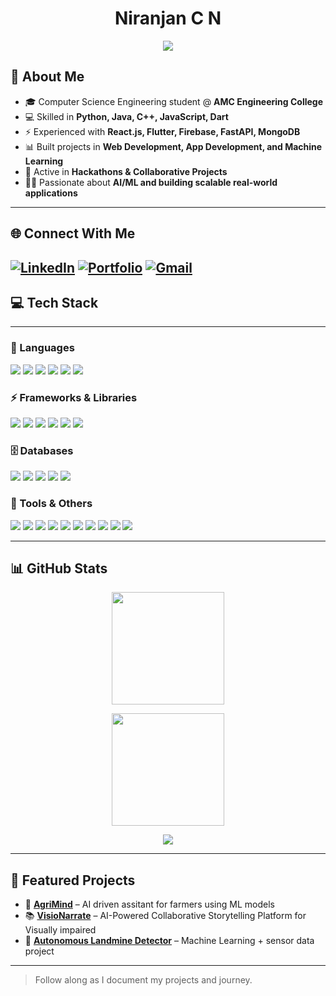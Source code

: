 <h1 align="center"> Niranjan C N</h1>
<p align="center">
  <img src="https://readme-typing-svg.demolab.com/?lines=Full+Stack+Developer;AI+%26+ML+Explorer;Hackathon+Enthusiast;Problem+Solver;Computer+Science+Engineer&center=true&width=500&height=45">
</p>

## 🚀 About Me
- 🎓 Computer Science Engineering student @ **AMC Engineering College**
- 💻 Skilled in **Python, Java, C++, JavaScript, Dart**
- ⚡ Experienced with **React.js, Flutter, Firebase, FastAPI, MongoDB**
- 📊 Built projects in **Web Development, App Development, and Machine Learning**
- 🤝 Active in **Hackathons & Collaborative Projects**
- 👨‍💻 Passionate about **AI/ML and building scalable real-world applications**

---

## 🌐 Connect With Me

[![LinkedIn](https://img.shields.io/badge/LinkedIn-blue?style=for-the-badge&logo=linkedin)](https://www.linkedin.com/in/niranjan-c-n/)
[![Portfolio](https://img.shields.io/badge/Portfolio-000?style=for-the-badge&logo=vercel&logoColor=white)](https://niranjan-portfolio-phi.vercel.app)
[![Gmail](https://img.shields.io/badge/Email-D14836?style=for-the-badge&logo=gmail&logoColor=white)](mailto:cnniranjan72@gmail.com)
---

## 💻 Tech Stack
---
### 📝 Languages  
<p>
  <img src="https://img.shields.io/badge/c-%2300599C.svg?style=for-the-badge&logo=c&logoColor=white"/>
  <img src="https://img.shields.io/badge/c++-%2300599C.svg?style=for-the-badge&logo=c%2B%2B&logoColor=white"/>
  <img src="https://img.shields.io/badge/java-%23ED8B00.svg?style=for-the-badge&logo=openjdk&logoColor=white"/>
  <img src="https://img.shields.io/badge/python-3670A0?style=for-the-badge&logo=python&logoColor=ffdd54"/>
  <img src="https://img.shields.io/badge/javascript-%23323330.svg?style=for-the-badge&logo=javascript&logoColor=%23F7DF1E"/>
  <img src="https://img.shields.io/badge/dart-%230175C2.svg?style=for-the-badge&logo=dart&logoColor=white"/>
</p>

### ⚡ Frameworks & Libraries  
<p>
  <img src="https://img.shields.io/badge/react-%2320232a.svg?style=for-the-badge&logo=react&logoColor=%2361DAFB"/>
  <img src="https://img.shields.io/badge/Flask-000000?style=for-the-badge&logo=flask&logoColor=white"/>
  <img src="https://img.shields.io/badge/Flutter-%2302569B.svg?style=for-the-badge&logo=Flutter&logoColor=white"/>
  <img src="https://img.shields.io/badge/fastapi-005571?style=for-the-badge&logo=fastapi"/>
  <img src="https://img.shields.io/badge/node.js-6DA55F?style=for-the-badge&logo=node.js&logoColor=white"/>
  <img src="https://img.shields.io/badge/vite-%23646CFF.svg?style=for-the-badge&logo=vite&logoColor=white"/>
</p>

### 🗄️ Databases  
<p>
  <img src="https://img.shields.io/badge/mysql-%2300f.svg?style=for-the-badge&logo=mysql&logoColor=white"/>
  <img src="https://img.shields.io/badge/MongoDB-%234ea94b.svg?style=for-the-badge&logo=mongodb&logoColor=white"/>
  <img src="https://img.shields.io/badge/firebase-%23039BE5.svg?style=for-the-badge&logo=firebase"/>
  <img src="https://img.shields.io/badge/sqlite-%23003B57.svg?style=for-the-badge&logo=sqlite&logoColor=white"/>
  <img src="https://img.shields.io/badge/postgresql-%23316192.svg?style=for-the-badge&logo=postgresql&logoColor=white"/>
</p>

### 🔧 Tools & Others  
<p>
  <img src="https://img.shields.io/badge/git-%23F05033.svg?style=for-the-badge&logo=git&logoColor=white"/>
  <img src="https://img.shields.io/badge/github-%23121011.svg?style=for-the-badge&logo=github&logoColor=white"/>
  <img src="https://img.shields.io/badge/vercel-%23000000.svg?style=for-the-badge&logo=vercel&logoColor=white"/>
  <img src="https://img.shields.io/badge/linux-%23FCC624.svg?style=for-the-badge&logo=linux&logoColor=black"/>
  <img src="https://img.shields.io/badge/ubuntu-%23E95420.svg?style=for-the-badge&logo=ubuntu&logoColor=white"/>
  <img src="https://img.shields.io/badge/Jupyter-F37626?style=for-the-badge&logo=jupyter&logoColor=white"/>
  <img src="https://img.shields.io/badge/Postman-FF6C37?style=for-the-badge&logo=postman&logoColor=white"/>
  <img src="https://img.shields.io/badge/docker-%230db7ed.svg?style=for-the-badge&logo=docker&logoColor=white"/>
  <img src="https://img.shields.io/badge/swagger-85EA2D?style=for-the-badge&logo=swagger&logoColor=black"/>
  <img src="https://img.shields.io/badge/Multipass-E95420?style=for-the-badge&logo=ubuntu&logoColor=white"/>
</p>

---

## 📊 GitHub Stats
<p align="center">
  <img src="https://github-readme-stats-eight-theta.vercel.app/api?username=cnniranjan72&show_icons=true&theme=tokyonight&include_all_commits=true&count_private=true" height="180"/>
</p>
<p align="center">
  <img src="https://nirzak-streak-stats.vercel.app/?user=cnniranjan72&theme=tokyonight&hide_border=false" height="180"/>
</p>
<p align="center">
  <img src="https://github-readme-stats-eight-theta.vercel.app/api/top-langs/?username=cnniranjan72&layout=compact&langs_count=8&theme=tokyonight"/>
</p>

---

## 🚀 Featured Projects
- 🌾 [**AgriMind**](https://github.com/cnniranjan72/AgriMind) – AI driven assitant for farmers using ML models
- 📚 [**VisioNarrate**](https://github.com/cnniranjan72/VisioNarrate) – AI-Powered Collaborative Storytelling Platform for Visually impaired  
- 🤖 [**Autonomous Landmine Detector**](https://github.com/cnniranjan72/Autonomous-Landmine-detector) – Machine Learning + sensor data project  

---

>  Follow along as I document my projects and journey.
